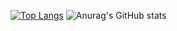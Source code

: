 
[![Top Langs](https://github-readme-stats.vercel.app/api/top-langs/?username=BekzodDevv&layout=compact)](https://github.com/anuraghazra/github-readme-stats)
![Anurag's GitHub stats](https://github-readme-stats.vercel.app/api?username=BekzodDevv&show_icons=true&theme=chartreuse-dark)











